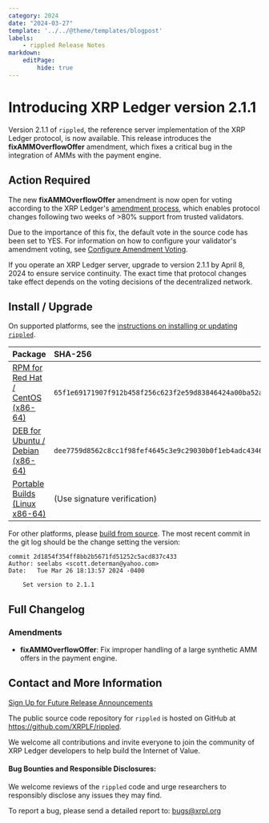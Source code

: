```yaml
---
category: 2024
date: "2024-03-27"
template: '../../@theme/templates/blogpost'
labels:
    - rippled Release Notes
markdown:
    editPage:
        hide: true
---
```

# Introducing XRP Ledger version 2.1.1

Version 2.1.1 of `rippled`, the reference server implementation of the XRP Ledger protocol, is now available. This release introduces the **fixAMMOverflowOffer** amendment, which fixes a critical bug in the integration of AMMs with the payment engine.

<!-- BREAK -->

## Action Required

The new **fixAMMOverflowOffer** amendment is now open for voting according to the XRP Ledger's [amendment process](../../docs/concepts/networks-and-servers/amendments.md), which enables protocol changes following two weeks of >80% support from trusted validators. 

Due to the importance of this fix, the default vote in the source code has been set to YES. For information on how to configure your validator's amendment voting, see [Configure Amendment Voting](../../docs/infrastructure/configuration/configure-amendment-voting.md).

If you operate an XRP Ledger server, upgrade to version 2.1.1 by April 8, 2024 to ensure service continuity. The exact time that protocol changes take effect depends on the voting decisions of the decentralized network.

## Install / Upgrade

On supported platforms, see the [instructions on installing or updating `rippled`](../../docs/infrastructure/installation/index.md).

| Package | SHA-256 |
|:--------|:--------|
| [RPM for Red Hat / CentOS (x86-64)](https://repos.ripple.com/repos/rippled-rpm/stable/rippled-2.1.1-1.el7.x86_64.rpm) | `65f1e69171907f912b458f256c623f2e59d83846424a00ba52a2d151228fe391` |
| [DEB for Ubuntu / Debian (x86-64)](https://repos.ripple.com/repos/rippled-deb/pool/stable/rippled_2.1.1-1_amd64.deb) | `dee7759d8562c8cc1f98fef4645c3e9c29030b0f1eb4adc4346bcb44e11b22de` |
| [Portable Builds (Linux x86-64)](https://github.com/XRPLF/rippled-portable-builds) | (Use signature verification) |

For other platforms, please [build from source](https://github.com/XRPLF/rippled/blob/master/BUILD.md). The most recent commit in the git log should be the change setting the version:

```text
commit 2d1854f354ff8bb2b5671fd51252c5acd837c433
Author: seelabs <scott.determan@yahoo.com>
Date:   Tue Mar 26 18:13:57 2024 -0400

    Set version to 2.1.1
```


## Full Changelog

### Amendments

- **fixAMMOverflowOffer**: Fix improper handling of a large synthetic AMM offers in the payment engine.


## Contact and More Information

[Sign Up for Future Release Announcements](https://groups.google.com/g/ripple-server)

The public source code repository for `rippled` is hosted on GitHub at <https://github.com/XRPLF/rippled>.

We welcome all contributions and invite everyone to join the community of XRP Ledger developers to help build the Internet of Value. 

#### Bug Bounties and Responsible Disclosures:

We welcome reviews of the `rippled` code and urge researchers to responsibly disclose any issues they may find.

To report a bug, please send a detailed report to: <bugs@xrpl.org>


